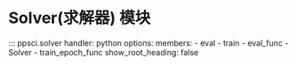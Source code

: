 # Solver(求解器) 模块

::: ppsci.solver
    handler: python
    options:
      members:
        - eval
        - train
        - eval_func
        - Solver
        - train_epoch_func
      show_root_heading: false
